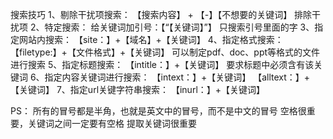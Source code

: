 搜索技巧
	1、剔除干扰项搜索：
		【搜索内容】 + 【-】【不想要的关键词】
		排除干扰项
	2、特定搜索：
		给关键词加引号：【“【关键词】”】
		只搜索引号里面的字
	3、指定网站内搜索：
		【site：】+【域名】+【关键词】
	4、指定格式搜索：
		【filetype:】+【文件格式】+【关键词】
		可以制定pdf、doc、ppt等格式的文件进行搜索
	5、指定标题搜索：
		【intitle：】+【关键词】
		要求标题中必须含有该关键词
	6、指定内容关键词进行搜索：
		【intext：】+【关键词】
		【alltext：】+【关键词】
	7、指定url关键字符串搜索：
		【inurl：】+【关键词】

PS：
	所有的冒号都是半角，也就是英文中的冒号，而不是中文的冒号
	空格很重要，关键词之间一定要有空格
	提取关键词很重要